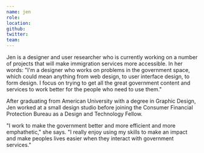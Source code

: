 ```yaml
---
name: jen
role:
location:
github:
twitter:
team:
---
```


Jen is a designer and user researcher who is currently working on a number of projects that will make immigration services more accessible. In her words: "I'm a designer who works on problems in the government space, which could mean anything from web design, to user interface design, to form design. I focus on trying to get all the great government content and services to work better for the people who need to use them."

After graduating from American University with a degree in Graphic Design, Jen worked at a small design studio before joining the Consumer Financial Protection Bureau as a Design and Technology Fellow.

"I work to make the government better and more efficient and more emphathetic," she says. "I really enjoy using my skills to make an impact and make peoples lives easier when they interact with government services."
